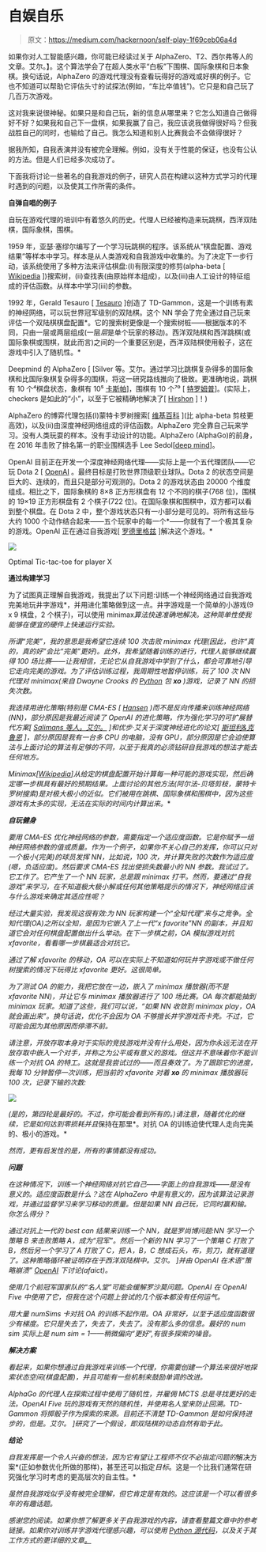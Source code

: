 # 自娱自乐

> 原文：<https://medium.com/hackernoon/self-play-1f69ceb06a4d>

如果你对人工智能感兴趣，你可能已经读过关于 AlphaZero、T2、西尔弗等人的文章。艾尔。】。这个算法学会了在超人类水平“白板”下围棋、国际象棋和日本象棋。换句话说，AlphaZero 的游戏代理没有查看玩得好的游戏或好棋的例子。它也不知道可以帮助它评估头寸的试探法(例如，“车比卒值钱”)。它只是和自己玩了几百万次游戏。

这对我来说很神秘。如果只是和自己玩，新的信息从哪里来？它怎么知道自己做得好不好？如果我和自己下一盘棋，如果我赢了自己，我应该说我做得很好吗？但我战胜自己的同时，也输给了自己。我怎么知道和别人比赛我会不会做得很好？

据我所知，自我表演并没有被完全理解。例如，没有关于性能的保证，也没有公认的方法。但是人们已经多次成功了。

下面我将讨论一些著名的自我游戏的例子，研究人员在构建以这种方式学习的代理时遇到的问题，以及使其工作所需的条件。

**自弹自唱的例子**

自玩在游戏代理的培训中有着悠久的历史。代理人已经被构造来玩跳棋，西洋双陆棋，国际象棋，围棋。

1959 年，亚瑟·塞缪尔编写了一个学习玩跳棋的程序。该系统从“棋盘配置、游戏结果”等样本中学习。样本是从人类游戏和自我游戏中收集的。为了决定下一步行动，该系统使用了多种方法来评估棋盘:(I)有限深度的修剪(alpha-beta [ [Wikipedia](https://en.wikipedia.org/wiki/Alpha–beta_pruning) ])搜索树，(ii)查找表(由原始样本组成)，以及(iii)由人工设计的特征组成的评估函数。从样本中学习(iii)的参数。

1992 年，Gerald Tesauro [ [Tesauro](http://papers.nips.cc/paper/465-practical-issues-in-temporal-difference-learning.pdf) ]创造了 TD-Gammon，这是一个训练有素的神经网络，可以玩世界冠军级别的双陆棋。这个 NN 学会了完全通过自己玩来评估一个双陆棋棋盘配置*。它的搜索树更像是一个搜索树桩——根据版本的不同，只由一层或两层组成(一层*层*是单个玩家的移动)。西洋双陆棋和西洋跳棋(或国际象棋或围棋，就此而言)之间的一个重要区别是，西洋双陆棋使用骰子，这在游戏中引入了随机性。*

Deepmind 的 AlphaZero [ [Silver 等。艾尔。通过学习比跳棋复杂得多的国际象棋和比国际象棋复杂得多的围棋，将这一研究路线推向了极致。更准确地说，跳棋有 10 个⁴棋盘状态，象棋有 10⁵ [](http://science.sciencemag.org/content/362/6419/1140) [卡斯帕](https://www.quora.com/How-many-possible-configurations-of-pieces-on-a-chessboard-are-there-How-much-memory-would-be-required-to-store-the-entire-catalogue-of-games-played-from-all-possible-moves)]，围棋有 10 个⁷⁰ [ [特罗姆普](https://tromp.github.io/go/legal.html)]。(实际上，checkers 是如此的“小”，以至于它被精确地解决了[ [Hirshon](http://sciencenetlinks.com/science-news/science-updates/checkers-solved/) ]！)

AlphaZero 的博弈代理包括(I)蒙特卡罗树搜索[ [维基百科](https://en.wikipedia.org/wiki/Monte_Carlo_tree_search) ](比 alpha-beta 剪枝更高效)，以及(ii)由深度神经网络组成的评估函数。AlphaZero 完全靠自己玩来学习。没有人类玩耍的样本。没有手动设计的功能。AlphaZero (AlphaGo)的前身，在 2016 年击败了排名第一的职业围棋选手 Lee Sedol[[deep mind](https://deepmind.com/research/alphago/)]。

OpenAI 目前正在开发一个深度神经网络代理——实际上是一个五代理团队——它玩 Dota 2 [ [OpenAI](https://openai.com/five/) 。最终目标是打败世界顶级职业球队。Dota 2 的状态空间是巨大的、连续的，而且只是部分可观测的。Dota 2 的游戏状态由 20000 个维度组成。相比之下，国际象棋的 8×8 正方形棋盘有 12 个不同的棋子(768 位)，围棋的 19×19 正方形棋盘有 2 个棋子(722 位)。在国际象棋和围棋中，双方都可以看到整个棋盘。在 Dota 2 中，整个游戏状态只有一小部分是可见的。将所有这些与大约 1000 个动作结合起来——五个玩家中的每一个*——你就有了一个极其复杂的游戏。OpenAI 正在通过自我游戏[ [罗德里格兹](https://towardsdatascience.com/the-science-behind-openai-five-that-just-produced-one-of-the-greatest-breakthrough-in-the-history-b045bcdc2b69) ]解决这个游戏。*

![](img/ad8ab57f8a9ad9ac7b7067e74bce80a9.png)

Optimal Tic-tac-toe for player X

**通过构建学习**

为了试图真正理解自我游戏，我提出了以下问题:训练一个神经网络通过自我游戏完美地玩井字游戏*，并用进化策略做到这一点。井字游戏是一个简单的小游戏(9 x 9 棋盘，2 个棋子)，可以使用 minimax*算法快速准确地解决。这种简单性使我能够在便宜的硬件上快速运行实验。*

*所谓“完美”，我的意思是我希望它连续 100 次击败 minimax 代理(因此，也许“真的，*真的*好”会比“完美”更好)。此外，我希望随着训练的进行，代理人能够继续赢得 100 场比赛——让我相信，无论它从自我游戏中学到了什么，都会可靠地引导它走向完美的游戏。为了评估训练过程，我周期性地暂停训练，玩了 100 次 NN 代理对 minimax(来自 Dwayne Crooks 的 [Python](https://hackernoon.com/tagged/python) 包 **xo** )游戏，记录了 NN 的损失次数。*

*我选择用进化策略(特别是 CMA-ES [ [Hansen](https://arxiv.org/abs/1604.00772) )而不是反向传播来训练神经网络(NN)，部分原因是我最近阅读了 OpenAI 的进化策略，作为强化学习的可扩展替代方案[ [Salimans 等人。艾尔。](https://arxiv.org/abs/1703.03864) ]和优步·艾关于深度神经进化的论文[ [斯坦利&克鲁恩](https://eng.uber.com/deep-neuroevolution/) ]，部分原因是我有一台多 CPU 的电脑，没有 GPU，部分原因是它会迫使算法与上面讨论的算法有足够的不同，以至于我真的必须钻研自我游戏的想法才能去任何地方。*

***Minimax[*[*Wikipedia*](https://en.wikipedia.org/wiki/Minimax)*]从给定的棋盘配置开始计算每一种可能的游戏实现，然后确定哪一步棋具有最好的预期结果。上面讨论的其他方法(阿尔法-贝塔剪枝，蒙特卡罗树搜索)是对极大极小的近似。它们被用在跳棋、国际象棋和围棋中，因为这些游戏有太多的实现，无法在实际的时间内计算出来。**

***自玩健身***

*要用 CMA-ES 优化神经网络的参数，需要指定一个适应度函数。它是你赋予一组神经网络参数的值或质量。作为一个例子，如果你不关心自己的发挥，你可以只对一个极小(完美)的球员发挥 NN，比如说，100 次，并计算失败的次数作为适应度(嗯，*负*适应度)。然后要求 CMA-ES 找出使损失数最小的 NN 参数。我试过了。它工作了。它产生了一个 NN 玩家，总是跟 minimax 打平。然而，要通过“自我游戏”来学习，在不知道极大极小解或任何其他策略提示的情况下，神经网络应该与什么游戏来确定其适应性呢？*

*经过大量实验，我发现这很有效:为 NN 玩家构建一个“全知代理”来与之竞争。全知代理(OA)之所以全知，是因为它嵌入了上一代“x favorite”NN 的副本，并且知道它会对任何棋盘配置做出什么举动。在下一步棋之前，OA 模拟游戏对抗 xfavorite，看看哪一步棋最适合对抗它。*

*通过了解 xfavorite 的移动，OA 可以在实际上不知道如何玩井字游戏或不做任何树搜索的情况下玩得比 xfavorite 更好。这很简单。*

*为了测试 OA 的能力，我把它放在一边，嵌入了 minimax 播放器(而不是 xfavorite NN)，并让它与 minimax 播放器进行了 100 场比赛。OA 每次都能抽到 minimax 玩家。知道了这些，我们可以说，“如果 NN 收敛到 minimax play，OA 就会画出来”。换句话说，优化不会因为 OA 不够擅长井字游戏而卡壳。不过，它可能会因为其他原因而停滞不前。*

*请注意，开放存取本身对于实际的竞技游戏并没有什么用处，因为你永远无法在开放存取中嵌入一个对手，并称之为公平或有意义的游戏。但这并不意味着你不能训练一个对抗 OA 的特工。这就是我尝试过的——而且奏效了。为了跟踪它的进度，我每 10 分钟暂停一次训练，把当前的 xfavorite 对着 **xo** 的 minimax 播放器玩 100 次，记录下输的次数:*

*![](img/6b2ec81c164fdcd3addd8b32b1bc6e76.png)*

*(是的，第四轮是最好的。不过，你可能会看到所有的。)请注意，随着优化的继续，它是如何达到零损耗并且*保持在那里*。对抗 OA 的训练迫使代理人走向完美的、极小的游戏。*

*然而，更有启发性的是，所有的事情都没有成功。*

***问题***

*在这种情况下，训练一个神经网络对抗它自己——字面上的自我游戏——是没有意义的。适应度函数是什么？这在 AlphaZero 中是有意义的，因为该算法记录游戏，并通过监督学习来学习移动的质量。但是如果 NN 自己玩，它同时赢和输。你怎么得分？*

*通过对抗上一代的 best can 结果来训练一个 NN，就是罗尚博问题:NN 学习一个策略 B 来击败策略 A，成为“冠军”。然后一个新的 NN 学习了一个策略 C 打败了 B，然后另一个学习了 A 打败了 C，把 A，B，C 想成石头，布，剪刀，就有道理了。这种策略循环被证明存在于西洋双陆棋中。艾尔。 ]并由 OpenAI 在术语“策略崩溃” [OpenAI](https://blog.openai.com/openai-five/) 下讨论(afaict)。*

*使用几个前冠军国家队的“名人堂”可能会缓解罗沙莫问题。OpenAI 在 OpenAI Five 中使用了它，但我在这个问题上尝试的几个版本都没有任何运气。*

*用大量 numSims 卡对抗 OA 的训练不起作用。OA 非常好，以至于适应度函数很少有梯度。它只是失去了，失去了，失去了。没有那么多的信息。最好的 num sim 实际上是 num sim = 1——稍微偏向“更好”,有很多探索的噪音。*

***解决方案***

*看起来，如果你想通过自我游戏来训练一个代理，你需要创建一个算法来很好地探索状态空间(棋盘配置)，并且可能有一些机制来鼓励单调的改进。*

*AlphaGo 的代理人在探索过程中使用了随机性，并雇佣 MCTS 总是寻找更好的走法。OpenAI Five 玩的游戏有天然的随机性，并使用名人堂来防止回溯。TD-Gammon 将掷骰子作为探索的来源。目前还不清楚 TD-Gammon 是如何保持进步的，但是。艾尔。 ]研究了一个假设，即双陆棋的动态自然有助于此。*

***结论***

*自我发挥是一个令人兴奋的想法，因为它有望让工程师不仅不必指定问题的*解决方案*(正如参数优化所做的那样)，甚至还可以指定*目标*。这是一个比我们通常在研究强化学习时考虑的更高层次的自主性。*

*虽然自我游戏似乎没有被完全理解，但它肯定是有效的。这应该是一个可以看很多年的有趣话题。*

*感谢您的阅读。如果你想了解更多关于自我游戏的内容，请查看整篇文章中的参考链接。如果你对训练井字游戏代理感兴趣，可以使用 [Python 源代码](https://github.com/dspub99/betazero)，以及关于其工作方式的更详细的文章[。](https://dspub99.github.io/betazero/betazero.html)*